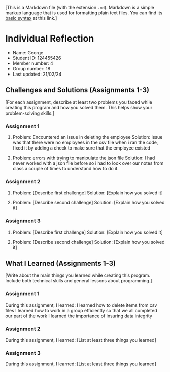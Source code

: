 [This is a Markdown file (with the extension `.md`). Markdown is a simple markup language that is used for formatting plain text files. You can find its [basic syntax](https://www.markdownguide.org/basic-syntax/) at this link.]

# Individual Reflection
- Name: George
- Student ID: 124455426
- Member number: 4
- Group number: 18
- Last updated: 21/02/24


## Challenges and Solutions (Assignments 1-3)
[For each assignment, describe at least two problems you faced while creating this program and how you solved them. This helps show your problem-solving skills.]

### Assignment 1
1. Problem: Encountered an issue in deleting the employee 
   Solution: Issue was that there were no employees in the csv file when i ran the code, fixed it by adding a check to make sure that the employee existed

2. Problem: errors with trying to manipulate the json file
   Solution: I had never worked with a json file before so i had to look over our notes from class a couple of times to understand how to do it.
### Assignment 2
1. Problem: [Describe first challenge]
   Solution: [Explain how you solved it]

2. Problem: [Describe second challenge]
   Solution: [Explain how you solved it]
   
### Assignment 3
1. Problem: [Describe first challenge]
   Solution: [Explain how you solved it]

2. Problem: [Describe second challenge]
   Solution: [Explain how you solved it]


## What I Learned (Assignments 1-3)
[Write about the main things you learned while creating this program. Include both technical skills and general lessons about programming.]

### Assignment 1
During this assignment, I learned:
I learned how to delete items from csv files
I learned how to work in a group efficiently so that we all completed our part of the work
I learned the importance of insuring data integrity

### Assignment 2
During this assignment, I learned:
[List at least three things you learned]

### Assignment 3
During this assignment, I learned:
[List at least three things you learned]
